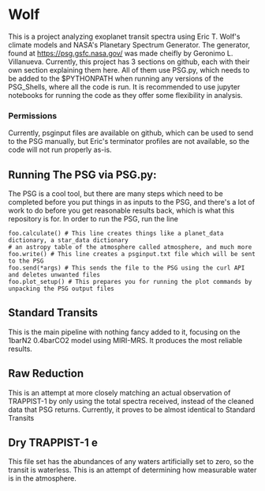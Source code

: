 # Wolf
This is a project analyzing exoplanet transit spectra using Eric T. Wolf's climate models and NASA's Planetary Spectrum Generator. The generator, found at https://psg.gsfc.nasa.gov/ was made cheifly by Geronimo L. Villanueva. Currently, this project has 3 sections on github, each with their own section explaining them here. All of them use PSG.py, which needs to be added to the $PYTHONPATH when running any versions of the PSG_Shells, where all the code is run. It is recommended to use jupyter notebooks for running the code as they offer some flexibility in analysis.

### Permissions
Currently, psginput files are available on github, which can be used to send to the PSG manually, but Eric's terminator profiles are not available, so the code will not run properly as-is.

## Running The PSG via PSG.py:
The PSG is a cool tool, but there are many steps which need to be completed before you put things in as inputs to the PSG, and there's a lot of work to do before you get reasonable results back, which is what this repository is for. In order to run the PSG, run the line
```foo = PSG.PSG(*args)
foo.calculate() # This line creates things like a planet_data dictionary, a star_data dictionary
# an astropy table of the atmosphere called atmosphere, and much more
foo.write() # This line creates a psginput.txt file which will be sent to the PSG
foo.send(*args) # This sends the file to the PSG using the curl API and deletes unwanted files
foo.plot_setup() # This prepares you for running the plot commands by unpacking the PSG output files
```

## Standard Transits
This is the main pipeline with nothing fancy added to it, focusing on the 1barN2 0.4barCO2 model using MIRI-MRS. It produces the most reliable results.

## Raw Reduction
This is an attempt at more closely matching an actual observation of TRAPPIST-1 by only using the total spectra received, instead of the cleaned data that PSG returns. Currently, it proves to be almost identical to Standard Transits

## Dry TRAPPIST-1 e
This file set has the abundances of any waters artificially set to zero, so the transit is waterless. This is an attempt of determining how measurable water is in the atmosphere.
